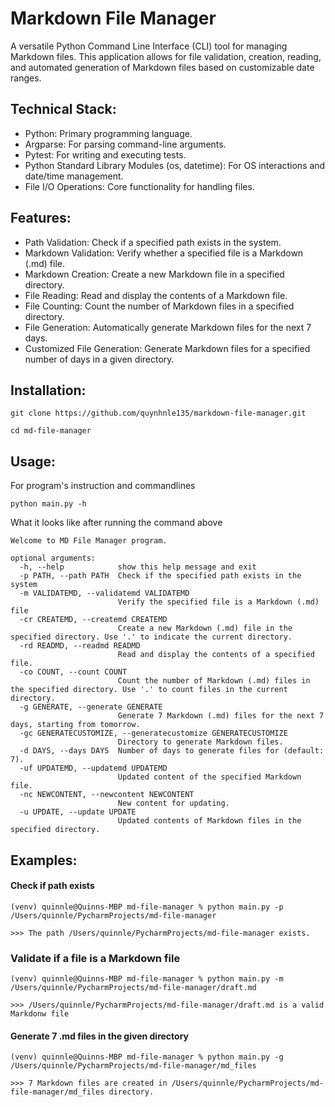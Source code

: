 # Markdown File Manager

A versatile Python Command Line Interface (CLI) tool for managing Markdown files. This application allows for file validation, creation, reading, and automated generation of Markdown files based on customizable date ranges.

## Technical Stack:
- Python: Primary programming language.
- Argparse: For parsing command-line arguments.
- Pytest: For writing and executing tests.
- Python Standard Library Modules (os, datetime): For OS interactions and date/time management.
- File I/O Operations: Core functionality for handling files.

## Features:

- Path Validation: Check if a specified path exists in the system.
- Markdown Validation: Verify whether a specified file is a Markdown (.md) file.
- Markdown Creation: Create a new Markdown file in a specified directory.
- File Reading: Read and display the contents of a Markdown file.
- File Counting: Count the number of Markdown files in a specified directory.
- File Generation: Automatically generate Markdown files for the next 7 days.
- Customized File Generation: Generate Markdown files for a specified number of days in a given directory.

## Installation:

```commandline
git clone https://github.com/quynhnle135/markdown-file-manager.git

cd md-file-manager
```

## Usage:

For program's instruction and commandlines

```commandline
python main.py -h
```

What it looks like after running the command above

```commandline
Welcome to MD File Manager program.

optional arguments:
  -h, --help            show this help message and exit
  -p PATH, --path PATH  Check if the specified path exists in the system
  -m VALIDATEMD, --validatemd VALIDATEMD
                        Verify the specified file is a Markdown (.md) file
  -cr CREATEMD, --createmd CREATEMD
                        Create a new Markdown (.md) file in the specified directory. Use '.' to indicate the current directory.
  -rd READMD, --readmd READMD
                        Read and display the contents of a specified file.
  -co COUNT, --count COUNT
                        Count the number of Markdown (.md) files in the specified directory. Use '.' to count files in the current directory.
  -g GENERATE, --generate GENERATE
                        Generate 7 Markdown (.md) files for the next 7 days, starting from tomorrow.
  -gc GENERATECUSTOMIZE, --generatecustomize GENERATECUSTOMIZE
                        Directory to generate Markdown files.
  -d DAYS, --days DAYS  Number of days to generate files for (default: 7).
  -uf UPDATEMD, --updatemd UPDATEMD
                        Updated content of the specified Markdown file.
  -nc NEWCONTENT, --newcontent NEWCONTENT
                        New content for updating.
  -u UPDATE, --update UPDATE
                        Updated contents of Markdown files in the specified directory.
```

## Examples:

#### Check if path exists

```commandline
(venv) quinnle@Quinns-MBP md-file-manager % python main.py -p /Users/quinnle/PycharmProjects/md-file-manager

>>> The path /Users/quinnle/PycharmProjects/md-file-manager exists.
```

### Validate if a file is a Markdown file
```commandline
(venv) quinnle@Quinns-MBP md-file-manager % python main.py -m /Users/quinnle/PycharmProjects/md-file-manager/draft.md                                                     

>>> /Users/quinnle/PycharmProjects/md-file-manager/draft.md is a valid Markdonw file
```

#### Generate 7 .md files in the given directory
```commandline
(venv) quinnle@Quinns-MBP md-file-manager % python main.py -g /Users/quinnle/PycharmProjects/md-file-manager/md_files

>>> 7 Markdown files are created in /Users/quinnle/PycharmProjects/md-file-manager/md_files directory.
```

